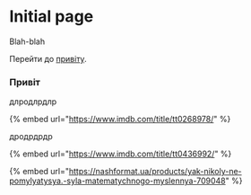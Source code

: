 # Initial page

Blah-blah

Перейти до [привіту](https://alexandervpetrov.gitbook.io/testpub/#ch1).

### Привіт <a id="ch"></a>

длродлрдлр



{% embed url="https://www.imdb.com/title/tt0268978/" %}



дродрдрдр

{% embed url="https://www.imdb.com/title/tt0436992/" %}

{% embed url="https://nashformat.ua/products/yak-nikoly-ne-pomylyatysya.-syla-matematychnogo-myslennya-709048" %}

